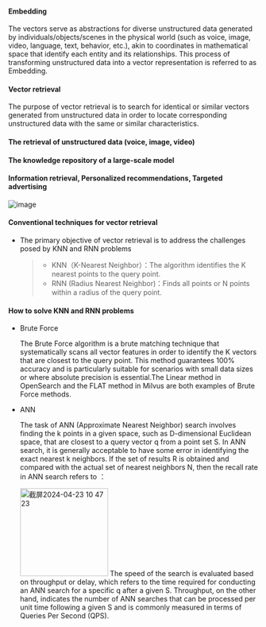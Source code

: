 #### Embedding
The vectors serve as abstractions for diverse unstructured data generated by individuals/objects/scenes in the physical world (such as voice, image, video, language, text, behavior, etc.), akin to coordinates in mathematical space that identify each entity and its relationships. This process of transforming unstructured data into a vector representation is referred to as Embedding.

#### Vector retrieval
The purpose of vector retrieval is to search for identical or similar vectors generated from unstructured data in order to locate corresponding unstructured data with the same or similar characteristics.

#### The retrieval of unstructured data (voice, image, video)

#### The knowledge repository of a large-scale model

#### Information retrieval, Personalized recommendations, Targeted advertising
![image](https://github.com/mingyu110/Best-Practice/assets/48540798/a768241d-e16c-4f1a-a05b-b3ef45eecc40)

#### Conventional techniques for vector retrieval
- The primary objective of vector retrieval is to address the challenges posed by KNN and RNN problems
  > - KNN（K-Nearest Neighbor）：The algorithm identifies the K nearest points to the query point.
  > - RNN (Radius Nearest Neighbor)：Finds all points or N points within a radius of the query point.
#### How to solve KNN and RNN problems
- Brute Force

  The Brute Force algorithm is a brute matching technique that systematically scans all vector features in order to identify the K vectors that are closest to the query point. This method guarantees 100% accuracy and is particularly suitable for scenarios with small data sizes or where absolute precision is essential.The Linear method in OpenSearch and the FLAT method in Milvus are both examples of Brute Force methods.

- ANN

  The task of ANN (Approximate Nearest Neighbor) search involves finding the k points in a given space, such as D-dimensional Euclidean space, that are closest to a query vector q from a point set S. In ANN search, it is generally acceptable to have some error in identifying the exact nearest k neighbors. If the set of results R is obtained and compared with the actual set of nearest neighbors N, then the recall rate in ANN search refers to ：

  <img width="177" alt="截屏2024-04-23 10 47 23" src="https://github.com/mingyu110/Best-Practice/assets/48540798/4c423454-ae0e-424c-8eeb-494ae9738df6">
   The speed of the search is evaluated based on throughput or delay, which refers to the time required for conducting an ANN search for a specific q after a given S. Throughput, on the other hand, indicates the number of ANN searches that can be processed per unit time following a given S and is commonly measured in terms of Queries Per Second (QPS).
